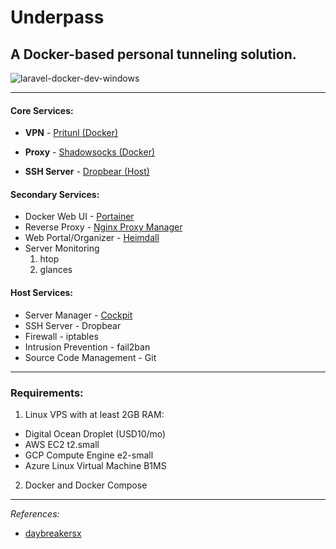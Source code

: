 # Underpass

## A Docker-based personal tunneling solution.

![laravel-docker-dev-windows](https://user-images.githubusercontent.com/9207205/82763077-731ea700-9e37-11ea-9002-7268133e21a3.png)

***

#### Core Services:
- **VPN** - [Pritunl (Docker)](https://hub.docker.com/r/jippi/pritunl)

- **Proxy** - [Shadowsocks (Docker)](https://github.com/EasyPi/docker-shadowsocks-libev)

- **SSH Server** - [Dropbear (Host)](https://matt.ucc.asn.au/dropbear/dropbear.html)

#### Secondary Services:
- Docker Web UI - [Portainer](https://hub.docker.com/r/portainer/portainer)
- Reverse Proxy - [Nginx Proxy Manager](https://hub.docker.com/r/jlesage/nginx-proxy-manager)
- Web Portal/Organizer - [Heimdall](https://hub.docker.com/r/linuxserver/heimdall)
- Server Monitoring
  1. htop
  2. glances

#### Host Services:
- Server Manager - [Cockpit](https://cockpit-project.org/)
- SSH Server - Dropbear
- Firewall - iptables
- Intrusion Prevention - fail2ban
- Source Code Management - Git

***

### Requirements:
1. Linux VPS with at least 2GB RAM:
  - Digital Ocean Droplet (USD10/mo)
  - AWS EC2 t2.small
  - GCP Compute Engine e2-small
  - Azure Linux Virtual Machine B1MS

2. Docker and Docker Compose

***

_References:_

- [daybreakersx](https://github.com/daybreakersx)
